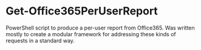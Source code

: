 # Get-Office365PerUserReport
PowerShell script to produce a per-user report from Office365. Was written mostly to create a modular framework for addressing these kinds of requests in a standard way.
